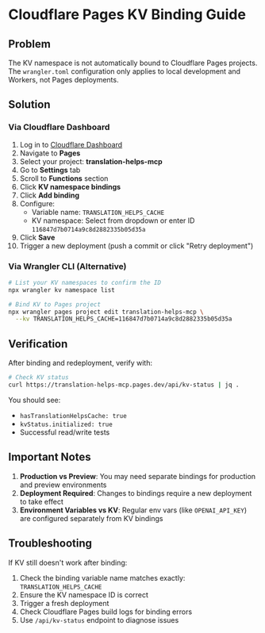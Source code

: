 # Cloudflare Pages KV Binding Guide

## Problem

The KV namespace is not automatically bound to Cloudflare Pages projects. The `wrangler.toml` configuration only applies to local development and Workers, not Pages deployments.

## Solution

### Via Cloudflare Dashboard

1. Log in to [Cloudflare Dashboard](https://dash.cloudflare.com)
2. Navigate to **Pages**
3. Select your project: **translation-helps-mcp**
4. Go to **Settings** tab
5. Scroll to **Functions** section
6. Click **KV namespace bindings**
7. Click **Add binding**
8. Configure:
   - Variable name: `TRANSLATION_HELPS_CACHE`
   - KV namespace: Select from dropdown or enter ID `116847d7b0714a9c8d2882335b05d35a`
9. Click **Save**
10. Trigger a new deployment (push a commit or click "Retry deployment")

### Via Wrangler CLI (Alternative)

```bash
# List your KV namespaces to confirm the ID
npx wrangler kv namespace list

# Bind KV to Pages project
npx wrangler pages project edit translation-helps-mcp \
  --kv TRANSLATION_HELPS_CACHE=116847d7b0714a9c8d2882335b05d35a
```

## Verification

After binding and redeployment, verify with:

```bash
# Check KV status
curl https://translation-helps-mcp.pages.dev/api/kv-status | jq .
```

You should see:

- `hasTranslationHelpsCache: true`
- `kvStatus.initialized: true`
- Successful read/write tests

## Important Notes

1. **Production vs Preview**: You may need separate bindings for production and preview environments
2. **Deployment Required**: Changes to bindings require a new deployment to take effect
3. **Environment Variables vs KV**: Regular env vars (like `OPENAI_API_KEY`) are configured separately from KV bindings

## Troubleshooting

If KV still doesn't work after binding:

1. Check the binding variable name matches exactly: `TRANSLATION_HELPS_CACHE`
2. Ensure the KV namespace ID is correct
3. Trigger a fresh deployment
4. Check Cloudflare Pages build logs for binding errors
5. Use `/api/kv-status` endpoint to diagnose issues

